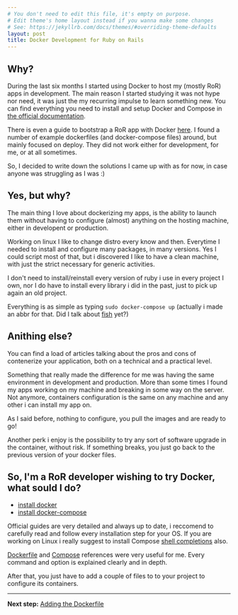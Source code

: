 ```yaml
---
# You don't need to edit this file, it's empty on purpose.
# Edit theme's home layout instead if you wanna make some changes
# See: https://jekyllrb.com/docs/themes/#overriding-theme-defaults
layout: post
title: Docker Development for Ruby on Rails
---
```



## Why?

During the last six months I started using Docker to host my (mostly RoR) apps in development.
The main reason I started studying it was not hype nor need, it was just the my recurring impulse to learn something new.
You can find everything you need to install and setup Docker and Compose in [the official documentation](https://docs.docker.com/).

There is even a guide to bootstrap a RoR app with Docker [here](https://docs.docker.com/compose/rails/).
I found a number of example dockerfiles (and docker-compose files) around, but mainly focused on deploy. They did not work either for development, for me, or at all sometimes.

So, I decided to write down the solutions I came up with as for now, in case anyone was struggling as I was :)


## Yes, but why?

The main thing I love about dockerizing my apps, is the ability to launch them without having to configure (almost) anything on the hosting machine, either in developent or production.

Working on linux I like to change distro every know and then. Everytime I needed to install and configure many packages, in many versions. Yes I could script most of that, but i discovered I like to have a clean machine, with just the strict necessary for generic activities.

I don't need to install/reinstall every version of ruby i use in every project I own, nor I do have to install every library i did in the past, just to pick up again an old project.

Everything is as simple as typing `sudo docker-compose up` (actually i made an abbr for that. Did I talk about [fish](https://fishshell.com/) yet?)


## Anithing else?

You can find a load of articles talking about the pros and cons of contenerize your application, both on a technical and a practical level.

Something that really made the difference for me was having the same environment in development and production. More than some times I found my apps working on my machine and breaking in some way on the server. Not anymore, containers configuration is the same on any machine and any other i can install my app on.

As I said before, nothing to configure, you pull the images and are ready to go!

Another perk i enjoy is the possibility to try any sort of software upgrade in the container, without risk. If something breaks, you just go back to the previous version of your docker files.


## So, I'm a RoR developer wishing to try Docker, what sould I do?
* [install docker](https://docs.docker.com/)
* [install docker-compose](https://docs.docker.com/compose/install/)

Official guides are very detailed and always up to date, i reccomend to carefully read and follow every installation step for your OS. If you are working on Linux i really suggest to install Compose [shell completions](https://docs.docker.com/compose/completion/) also.

[Dockerfile](https://docs.docker.com/engine/reference/builder/)
and [Compose](https://docs.docker.com/compose/compose-file/)
references were very useful for me. Every command and option is explained clearly and in depth.

After that, you just have to add a couple of files to to your project to configure its containers.

<hr/>

**Next step:** [Adding the Dockerfile]()
